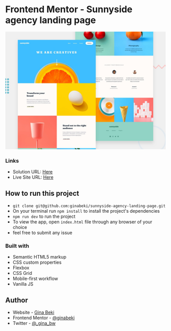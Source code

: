 # Frontend Mentor - Sunnyside agency landing page

![Design preview for the Sunnyside agency landing page coding challenge](./design/desktop-preview.jpg)


### Links

- Solution URL: [Here](https://github.com/ginabeki/sunnyside-agency-landing-page)
- Live Site URL: [Here](https://ginabeki.github.io/sunnyside-agency-landing-page/#)

## How to run this project
- `git clone git@github.com:ginabeki/sunnyside-agency-landing-page.git`
- On your terminal run `npm install` to install the project's dependencies
- `npm run dev` to run the project
- To view the app, open `index.html` file through any browser of your choice
- feel free to submit any issue
### Built with

- Semantic HTML5 markup
- CSS custom properties
- Flexbox
- CSS Grid
- Mobile-first workflow
- Vanilla JS


## Author

- Website - [Gina Beki](https://github.com/ginabeki)
- Frontend Mentor - [@ginabeki](https://www.frontendmentor.io/profile/ginabeki)
- Twitter - [@_gina_bw](https://twitter.com/_gina_bw)

